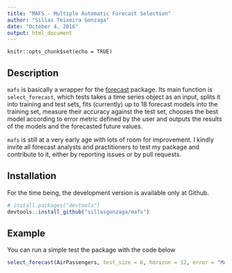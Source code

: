 ```yaml
---
title: "MAFS - Multiple Automatic Forecast Selection"
author: "Sillas Teixeira Gonzaga"
date: "October 4, 2016"
output: html_document
---
```


```{r setup, include=FALSE, echo = FALSE}
knitr::opts_chunk$set(echo = TRUE)
```

## Description

`mafs` is basically a wrapper for the [forecast](https://github.com/robjhyndman/forecast) package. Its main function is `select_forecast`, which tests takes a time series object as an input, splits it into training and test sets, fits (currently) up to 18 forecast models into the training set, measure their accuracy against the test set, chooses the best model according to error metric defined by the user and outputs the results of the models and the forecasted future values.  

`mafs` is still at a very early age with lots of room for improvement. I kindly invite all forecast analysts and practitioners to test my package and contribute to it, either by reporting issues or by pull requests. 

## Installation

For the time being, the development version is available only at Github.

``` r
# install.packages("devtools")
devtools::install_github("sillasgonzaga/mafs")
```

## Example

You can run a simple test the package with the code below

``` r
select_forecast(AirPassengers, test_size = 6, horizon = 12, error = "MAPE")
```
